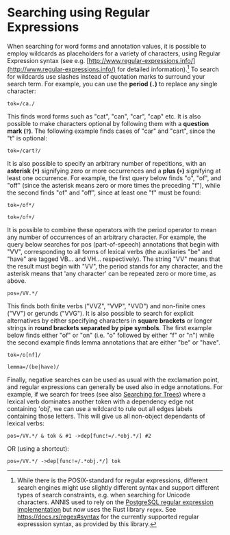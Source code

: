 # Searching using Regular Expressions

When searching for word forms and annotation values, it is possible to
employ wildcards as placeholders for a variety of characters, using
Regular Expression syntax (see e.g.
[http://www.regular-expressions.info/](http://www.regular-expressions.info/) for detailed information).[^regex-engine]
To search for wildcards use slashes instead of quotation marks to
surround your search term. For example, you can use the **period (`.`)**
to replace any single character:

```
tok=/ca./
```

This finds word forms such as "cat", "can", "car", "cap" etc. It is also
possible to make characters optional by following them with a **question
mark (`?`)**. The following example finds cases of "car" and "cart",
since the "t" is optional:

```
tok=/cart?/
```


It is also possible to specify an arbitrary number of repetitions, with
an **asterisk (`*`)** signifying zero or more occurrences and a **plus
(`+`)** signifying at least one occurrence. For example, the first query
below finds "o", "of", and "off" (since the asterisk means zero or more
times the preceding "f"), while the second finds "of" and "off", since
at least one "f" must be found:

```
tok=/of*/
```

```
tok=/of+/
```  


It is possible to combine these operators with the period operator to
mean any number of occurrences of an arbitrary character. For example,
the query below searches for pos (part-of-speech) annotations that begin
with "VV", corresponding to all forms of lexical verbs (the auxiliaries
"be" and "have" are tagged VB... and VH... respectively). The string
"VV" means that the result must begin with "VV", the period stands for
any character, and the asterisk means that 'any character' can be
repeated zero or more time, as above.

```
pos=/VV.*/
```

This finds both finite verbs ("VVZ", "VVP", "VVD") and non-finite ones
("VV") or gerunds ("VVG"). It is also possible to search for explicit
alternatives by either specifying characters in **square brackets** or
longer strings in **round brackets separated by pipe symbols**. The
first example below finds either "of" or "on" (i.e. "o" followed by
either "f" or "n") while the second example finds lemma annotations that
are either "be" or "have".

```
tok=/o[nf]/
```

```
lemma=/(be|have)/
```  

Finally, negative searches can be used as usual with the exclamation
point, and regular expressions can generally be used also in edge
annotations. For example, if we search for trees (see also [Searching
for Trees](aql-trees.md)) where a lexical verb dominates another
token with a dependency edge not containing 'obj', we can use a wildcard
to rule out all edges labels containing those letters. This will give us
all non-object dependants of lexical verbs:

```
pos=/VV.*/ & tok & #1 ->dep[func!=/.*obj.*/] #2
```

OR (using a shortcut):

```
pos=/VV.*/ ->dep[func!=/.*obj.*/] tok
```


[^regex-engine]: While there is the POSIX-standard for regular expressions, different search engines might use slightly different syntax and support different types of search constraints, e.g. when searching for Unicode characters.
ANNIS used to rely on the [PostgreSQL regular expression implementation](https://www.postgresql.org/docs/9.4/functions-matching.html) but now uses the Rust library `regex`. See <https://docs.rs/regex#syntax> for the currently supported regular expresssion syntax, as provided by this library.